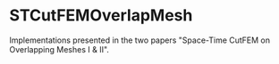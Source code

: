 # STCutFEMOverlapMesh
Implementations presented in the two papers "Space-Time CutFEM on Overlapping Meshes I &amp; II".

